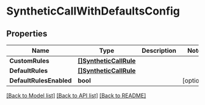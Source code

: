 # SyntheticCallWithDefaultsConfig

## Properties

Name | Type | Description | Notes
------------ | ------------- | ------------- | -------------
**CustomRules** | [**[]SyntheticCallRule**](SyntheticCallRule.md) |  | 
**DefaultRules** | [**[]SyntheticCallRule**](SyntheticCallRule.md) |  | 
**DefaultRulesEnabled** | **bool** |  | [optional] 

[[Back to Model list]](../README.md#documentation-for-models) [[Back to API list]](../README.md#documentation-for-api-endpoints) [[Back to README]](../README.md)



